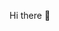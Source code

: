  Hi there 👋

<!--_special_ ✨ repository because its `README.md` (this file) appears on your GitHub profile.

Here are some ideas to get you👉https://2vc.top/7mD5Z5_eazvgh?i=cop
